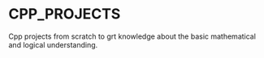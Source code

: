 # CPP_PROJECTS
 Cpp projects from scratch to grt knowledge about the basic mathematical and logical understanding.

